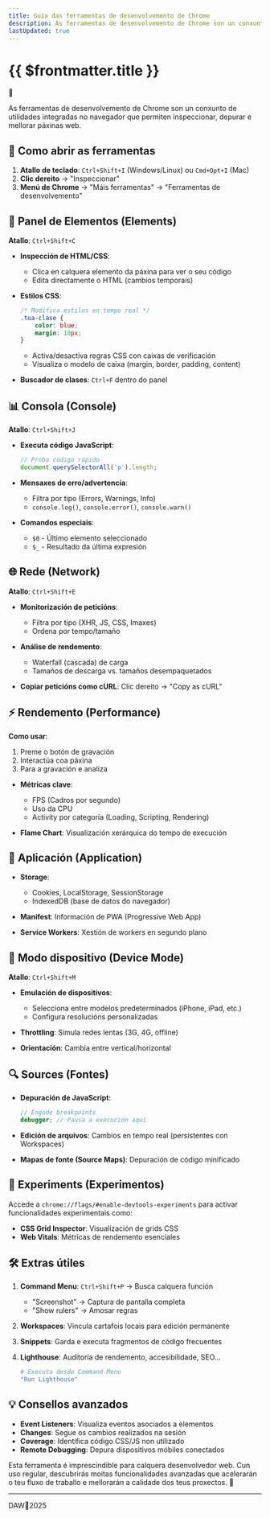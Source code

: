 ```yaml
---
title: Guía das ferramentas de desenvolvemento de Chrome
description: As ferramentas de desenvolvemento de Chrome son un conxunto de utilidades integradas no navegador. 
lastUpdated: true
---
```


# {{ $frontmatter.title }}

🌟

As ferramentas de desenvolvemento de Chrome son un conxunto de utilidades integradas no navegador que permiten inspeccionar, depurar e mellorar páxinas web.

## 📌 Como abrir as ferramentas

1. **Atallo de teclado**: `Ctrl+Shift+I` (Windows/Linux) ou `Cmd+Opt+I` (Mac)
2. **Clic dereito** → "Inspeccionar"
3. **Menú de Chrome** → "Máis ferramentas" → "Ferramentas de desenvolvemento"

## 🧩 Panel de Elementos (Elements)

**Atallo**: `Ctrl+Shift+C`

- **Inspección de HTML/CSS**: 
  - Clica en calquera elemento da páxina para ver o seu código
  - Edita directamente o HTML (cambios temporais)
  
- **Estilos CSS**:
  ```css
  /* Modifica estilos en tempo real */
  .tua-clase {
      color: blue;
      margin: 10px;
  }
  ```
  - Activa/desactiva regras CSS con caixas de verificación
  - Visualiza o modelo de caixa (margin, border, padding, content)

- **Buscador de clases**: `Ctrl+F` dentro do panel

## 📊 Consola (Console)

**Atallo**: `Ctrl+Shift+J`

- **Executa código JavaScript**:
  ```javascript
  // Proba código rápido
  document.querySelectorAll('p').length;
  ```
  
- **Mensaxes de erro/advertencia**:
  - Filtra por tipo (Errors, Warnings, Info)
  - `console.log()`, `console.error()`, `console.warn()`

- **Comandos especiais**:
  - `$0` - Último elemento seleccionado
  - `$_` - Resultado da última expresión

## 🌐 Rede (Network)

**Atallo**: `Ctrl+Shift+E`

- **Monitorización de peticións**:
  - Filtra por tipo (XHR, JS, CSS, Imaxes)
  - Ordena por tempo/tamaño
  
- **Análise de rendemento**:
  - Waterfall (cascada) de carga
  - Tamaños de descarga vs. tamaños desempaquetados

- **Copiar peticións como cURL**: Clic dereito → "Copy as cURL"

## ⚡ Rendemento (Performance)

**Como usar**:
1. Preme o botón de gravación
2. Interactúa coa páxina
3. Para a gravación e analiza

- **Métricas clave**:
  - FPS (Cadros por segundo)
  - Uso da CPU
  - Activity por categoría (Loading, Scripting, Rendering)

- **Flame Chart**: Visualización xerárquica do tempo de execución

## 💾 Aplicación (Application)

- **Storage**:
  - Cookies, LocalStorage, SessionStorage
  - IndexedDB (base de datos do navegador)
  
- **Manifest**: Información de PWA (Progressive Web App)
- **Service Workers**: Xestión de workers en segundo plano

## 📱 Modo dispositivo (Device Mode)

**Atallo**: `Ctrl+Shift+M`

- **Emulación de dispositivos**:
  - Selecciona entre modelos predeterminados (iPhone, iPad, etc.)
  - Configura resolucións personalizadas
  
- **Throttling**: Simula redes lentas (3G, 4G, offline)
- **Orientación**: Cambia entre vertical/horizontal

## 🔍 Sources (Fontes)

- **Depuración de JavaScript**:
  ```javascript
  // Engade breakpoints
  debugger; // Pausa a execución aquí
  ```
  
- **Edición de arquivos**: Cambios en tempo real (persistentes con Workspaces)
- **Mapas de fonte (Source Maps)**: Depuración de código minificado

## 🧪 Experiments (Experimentos)

Accede a `chrome://flags/#enable-devtools-experiments` para activar funcionalidades experimentais como:

- **CSS Grid Inspector**: Visualización de grids CSS
- **Web Vitals**: Métricas de rendemento esenciales

## 🛠️ Extras útiles

1. **Command Menu**: `Ctrl+Shift+P` → Busca calquera función
   - "Screenshot" → Captura de pantalla completa
   - "Show rulers" → Amosar regras

2. **Workspaces**: Vincula cartafois locais para edición permanente

3. **Snippets**: Garda e executa fragmentos de código frecuentes

4. **Lighthouse**: Auditoría de rendemento, accesibilidade, SEO...
   ```bash
   # Executa desde Command Menu
   "Run Lighthouse"
   ```

## 💡 Consellos avanzados

- **Event Listeners**: Visualiza eventos asociados a elementos
- **Changes**: Segue os cambios realizados na sesión
- **Coverage**: Identifica código CSS/JS non utilizado
- **Remote Debugging**: Depura dispositivos móbiles conectados

Esta ferramenta é imprescindible para calquera desenvolvedor web. Cun uso regular, descubrirás moitas funcionalidades avanzadas que acelerarán o teu fluxo de traballo e mellorarán a calidade dos teus proxectos. 🚀


---

DAW🧊2025
